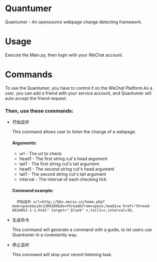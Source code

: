 # Quantumer
Quantumer - An opensource webpage change detecting framework.

# Usage
Execute the Main.py, then login with your WeChat account.

# Commands
To use the Quantumer, you have to control it on the WeChat Platform.As a user, you can add a friend with your service account, and Quantumer will auto accept the friend request.

### Then, use these commands:

- 开始监听

    This command allows user to listen the change of a webpage.
    
    #### Arguments:
    
    - url - The url to check
    - head1 - The first string cut's head argument
    - tail1 - The first string cut's tail argument
    - head1 - The second string cut's head argument
    - tail1 - The second string cut's tail argument
    - interval - The interval of each checking tick
    
    #### Command example:
        开始监听 url=http://bbs.meizu.cn/home.php?mod=space&uid=1304289&do=thread&from=space,head1=a href="thread-6634052-1-1.html" target="_blank" >,tail1=<,interval=10,
    
- 生成命令
  
  This command will generate a command with a guide, to let users use Quantumer in a coveniently way.

- 停止监听
  
  This command will stop your recent listening task.
